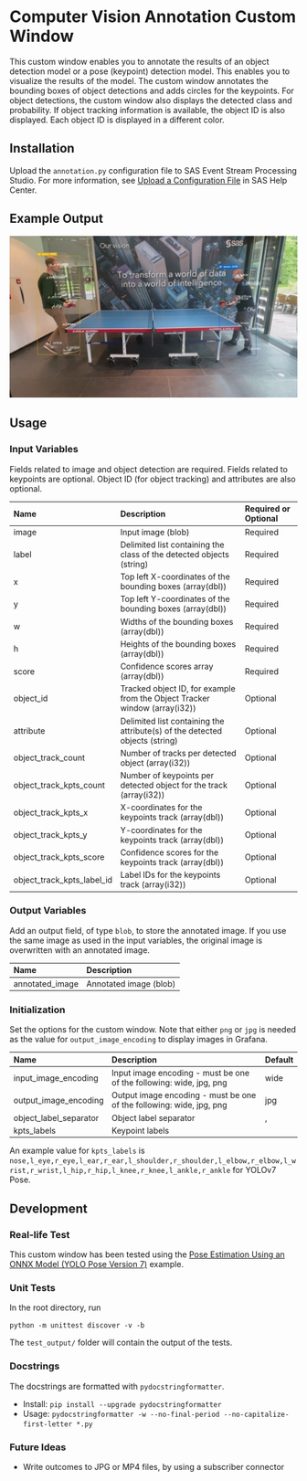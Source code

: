 # Computer Vision Annotation Custom Window

This custom window enables you to annotate the results of an object detection model or a pose (keypoint) detection model. This enables you to visualize the results of the model. The custom window annotates the bounding boxes of object detections and adds circles for the keypoints. For object detections, the custom window also displays the detected class and probability. If object tracking information is available, the object ID is also displayed. Each object ID is displayed in a different color.

## Installation
Upload the `annotation.py` configuration file to SAS Event Stream Processing Studio. For more information, see [Upload a Configuration File](https://documentation.sas.com/?cdcId=espcdc&cdcVersion=default&docsetId=espstudio&docsetTarget=n1s1yakz9sl8upn1h9w2w7ba2mao.htm#p0a64jblkf46y4n1hofcs1ikonrz) in SAS Help Center. 

## Example Output

![](img/test_ot_keypoints_object_id.jpg)

## Usage

<!--start_of_usage-->
### Input Variables
Fields related to image and object detection are required. Fields related to keypoints are optional. Object ID (for object tracking) and attributes are also optional.

| Name                       | Description                                                                 | Required or Optional   |
|:---------------------------|:----------------------------------------------------------------------------|:-----------------------|
| image                      | Input image (blob)                                                          | Required               |
| label                      | Delimited list containing the class of the detected objects (string)        | Required               |
| x                          | Top left X-coordinates of the bounding boxes (array(dbl))                   | Required               |
| y                          | Top left Y-coordinates of the bounding boxes  (array(dbl))                  | Required               |
| w                          | Widths of the bounding boxes (array(dbl))                                   | Required               |
| h                          | Heights of the bounding boxes (array(dbl))                                  | Required               |
| score                      | Confidence scores array (array(dbl))                                        | Required               |
| object_id                  | Tracked object ID, for example from the Object Tracker window (array(i32))  | Optional               |
| attribute                  | Delimited list containing the attribute(s) of the detected objects (string) | Optional               |
| object_track_count         | Number of tracks per detected object (array(i32))                           | Optional               |
| object_track_kpts_count    | Number of keypoints per detected object for the track (array(i32))          | Optional               |
| object_track_kpts_x        | X-coordinates for the keypoints track (array(dbl))                          | Optional               |
| object_track_kpts_y        | Y-coordinates for the keypoints track (array(dbl))                          | Optional               |
| object_track_kpts_score    | Confidence scores for the keypoints track (array(dbl))                      | Optional               |
| object_track_kpts_label_id | Label IDs for the keypoints track (array(i32))                              | Optional               |

### Output Variables
Add an output field, of type `blob`, to store the annotated image. If you use the same image as used in the input variables, the original image is overwritten with an annotated image.

| Name            | Description            |
|:----------------|:-----------------------|
| annotated_image | Annotated image (blob) |

### Initialization
Set the options for the custom window. Note that either `png` or `jpg` is needed as the value for `output_image_encoding` to display images in Grafana.

| Name                   | Description                                                          | Default   |
|:-----------------------|:---------------------------------------------------------------------|:----------|
| input_image_encoding   | Input image encoding - must be one of the following: wide, jpg, png  | wide      |
| output_image_encoding  | Output image encoding - must be one of the following: wide, jpg, png | jpg       |
| object_label_separator | Object label separator                                               | ,         |
| kpts_labels            | Keypoint labels                                                      |           |

<!--end_of_usage-->

An example value for `kpts_labels` is `nose,l_eye,r_eye,l_ear,r_ear,l_shoulder,r_shoulder,l_elbow,r_elbow,l_wrist,r_wrist,l_hip,r_hip,l_knee,r_knee,l_ankle,r_ankle` for YOLOv7 Pose.

## Development

### Real-life Test
This custom window has been tested using the [Pose Estimation Using an ONNX Model (YOLO Pose Version 7)](https://github.com/sassoftware/esp-studio-examples/tree/main/Advanced/onnx_pose_estimation) example. 

### Unit Tests

In the root directory, run

```
python -m unittest discover -v -b
```

The `test_output/` folder will contain the output of the tests.

### Docstrings

The docstrings are formatted with `pydocstringformatter`.

- Install: `pip install --upgrade pydocstringformatter`
- Usage: `pydocstringformatter -w --no-final-period --no-capitalize-first-letter *.py`


### Future Ideas
- Write outcomes to JPG or MP4 files, by using a subscriber connector